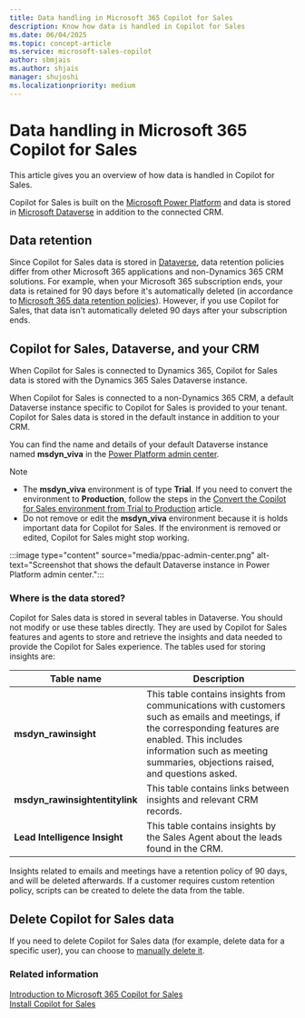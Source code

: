```yaml
---
title: Data handling in Microsoft 365 Copilot for Sales 
description: Know how data is handled in Copilot for Sales 
ms.date: 06/04/2025
ms.topic: concept-article
ms.service: microsoft-sales-copilot
author: sbmjais
ms.author: shjais
manager: shujoshi
ms.localizationpriority: medium
---
```


# Data handling in Microsoft 365 Copilot for Sales 

This article gives you an overview of how data is handled in Copilot for Sales.

Copilot for Sales is built on the [Microsoft Power Platform](https://powerplatform.microsoft.com/) and data is stored in [Microsoft Dataverse](/powerapps/maker/common-data-service/data-platform-intro) in addition to the connected CRM.

## Data retention

Since Copilot for Sales data is stored in [Dataverse](/powerapps/maker/common-data-service/data-platform-intro), data retention policies differ from other Microsoft 365 applications and non-Dynamics 365 CRM solutions. For example, when your Microsoft 365 subscription ends, your data is retained for 90 days before it's automatically deleted (in accordance to [Microsoft 365 data retention policies](/microsoft-365/compliance/retention-policies)). However, if you use Copilot for Sales, that data isn't automatically deleted 90 days after your subscription ends.  

## Copilot for Sales, Dataverse, and your CRM

When Copilot for Sales is connected to Dynamics 365, Copilot for Sales data is stored with the Dynamics 365 Sales Dataverse instance.

When Copilot for Sales is connected to a non-Dynamics 365 CRM, a default Dataverse instance specific to Copilot for Sales is provided to your tenant. Copilot for Sales data is stored in the default instance in addition to your CRM.

You can find the name and details of your default Dataverse instance named **msdyn_viva** in the [Power Platform admin center](https://admin.powerplatform.microsoft.com/).

> [!NOTE]
> - The **msdyn_viva** environment is of type **Trial**. If you need to convert the environment to **Production**, follow the steps in the [Convert the Copilot for Sales environment from Trial to Production](convert-trial-prod.md) article.
> - Do not remove or edit the **msdyn_viva** environment because it is holds important data for Copilot for Sales. If the environment is removed or edited, Copilot for Sales might stop working.

:::image type="content" source="media/ppac-admin-center.png" alt-text="Screenshot that shows the default Dataverse instance in Power Platform admin center.":::

### Where is the data stored?

Copilot for Sales data is stored in several tables in Dataverse. You should not modify or use these tables directly. They are used by Copilot for Sales features and agents to store and retrieve the insights and data needed to provide the Copilot for Sales experience. The tables used for storing insights are:

|Table name|Description|
|---|---|
|**msdyn_rawinsight**|This table contains insights from communications with customers such as emails and meetings, if the corresponding features are enabled. This includes information such as meeting summaries, objections raised, and questions asked.|
|**msdyn_rawinsightentitylink**|This table contains links between insights and relevant CRM records.|
|**Lead Intelligence Insight**|This table contains insights by the Sales Agent about the leads found in the CRM.|

Insights related to emails and meetings have a retention policy of 90 days, and will be deleted afterwards. If a customer requires custom retention policy, scripts can be created to delete the data from the table.

## Delete Copilot for Sales data

If you need to delete Copilot for Sales data (for example, delete data for a specific user), you can choose to [manually delete it](/power-platform/admin/remove-user-personal-data).

### Related information

[Introduction to Microsoft 365 Copilot for Sales](introduction.md)<br>
[Install Copilot for Sales](install-viva-sales.md)
